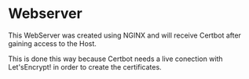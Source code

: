 # Webserver

This WebServer was created using NGINX and will receive Certbot after gaining access to the Host.

This is done this way because Certbot needs a live conection with Let'sEncrypt! in order to create the certificates.